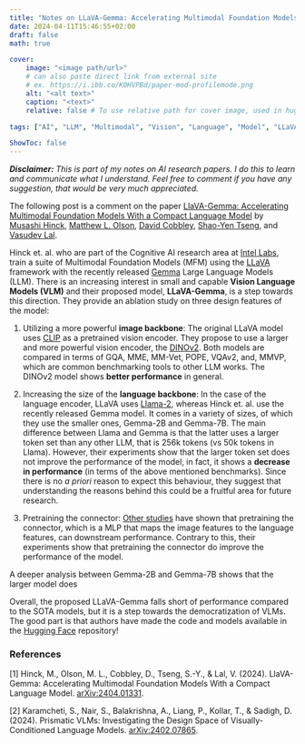 ```yaml
---
title: "Notes on LLaVA-Gemma: Accelerating Multimodal Foundation Models With a Compact Language Model"
date: 2024-04-11T15:46:55+02:00
draft: false
math: true

cover:
    image: "<image path/url>"
    # can also paste direct link from external site
    # ex. https://i.ibb.co/K0HVPBd/paper-mod-profilemode.png
    alt: "<alt text>"
    caption: "<text>"
    relative: false # To use relative path for cover image, used in hugo Page-bundles

tags: ["AI", "LLM", "Multimodal", "Vision", "Language", "Model", "LLaVA", "Gemma", "Intel Labs", Paper, Research]

ShowToc: false
---
```


***Disclaimer:*** *This is part of my notes on AI research papers. I do this to learn and communicate what I understand. Feel free to comment if you have any suggestion, that would be very much appreciated.*

The following post is a comment on the paper [LlaVA-Gemma: Accelerating Multimodal Foundation Models With a Compact Language Model](#1) by [Musashi Hinck](https://arxiv.org/search/cs?searchtype=author&query=Hinck,+M), [Matthew L. Olson](https://arxiv.org/search/cs?searchtype=author&query=Olson,+M+L), [David Cobbley](https://arxiv.org/search/cs?searchtype=author&query=Cobbley,+D), [Shao-Yen Tseng](https://arxiv.org/search/cs?searchtype=author&query=Tseng,+S), and [Vasudev Lal](https://arxiv.org/search/cs?searchtype=author&query=Lal,+V).

Hinck et. al. who are part of the Cognitive AI research area at [Intel Labs](https://www.intel.com/content/www/us/en/research/overview.html), train a suite of Multimodal Foundation Models (MFM) using the [LLaVA](https://llava-vl.github.io/) framework with the recently released [Gemma](https://blog.google/technology/developers/gemma-open-models/) Large Language Models (LLM). There is an increasing interest in small and capable **Vision Language Models (VLM)** and their proposed model, **LLaVA-Gemma**, is a step towards this direction. They provide an ablation study on three design features of the model:

1. Utilizing a more powerful **image backbone**: The original LLaVA model uses [CLIP](https://openai.com/research/clip) as a pretrained vision encoder. They propose to use a larger and more powerful vision encoder, the [DINOv2](https://dinov2.metademolab.com/). Both models are compared in terms of GQA, MME, MM-Vet, POPE, VQAv2, and, MMVP, which are common benchmarking tools to other LLM works. The DINOv2 model shows **better performance** in general.

2. Increasing the size of the **language backbone**: In the case of the language encoder, LLaVA uses [Llama-2](https://llama.meta.com/llama2/), whereas Hinck et. al. use the recently released Gemma model. It comes in a variety of sizes, of which they use the smaller ones, Gemma-2B and Gemma-7B. The main difference between Llama and Gemma is that the latter uses a larger token set than any other LLM, that is 256k tokens (vs 50k tokens in Llama). However, their experiments show that the larger token set does not improve the performance of the model, in fact, it shows a **decrease in performance** (in terms of the above mentioned benchmarks). Since there is no *a priori* reason to expect this behaviour, they suggest that understanding the reasons behind this could be a fruitful area for future research.

3. Pretraining the connector: [Other studies](#2) have shown that pretraining the connector, which is a MLP that maps the image features to the language features, can downstream performance. Contrary to this, their experiments show that pretraining the connector do improve the performance of the model.

A deeper analysis between Gemma-2B and Gemma-7B shows that the larger model does 

Overall, the proposed LLaVA-Gemma falls short of performance compared to the SOTA models, but it is a step towards the democratization of VLMs. The good part is that authors have made the code and models available in the [Hugging Face](https://huggingface.co/Intel/llava-gemma-2b) repository!


### References
<a id="1">[1]</a> Hinck, M., Olson, M. L., Cobbley, D., Tseng, S.-Y., & Lal, V. (2024). LlaVA-Gemma: Accelerating Multimodal Foundation Models With a Compact Language Model. [arXiv:2404.01331](https://arxiv.org/abs/2404.01331).

<a id="2">[2]</a> Karamcheti, S., Nair, S., Balakrishna, A., Liang, P., Kollar, T., & Sadigh, D. (2024). Prismatic VLMs: Investigating the Design Space of Visually-Conditioned Language Models. [arXiv:2402.07865](https://arxiv.org/abs/2402.07865).
